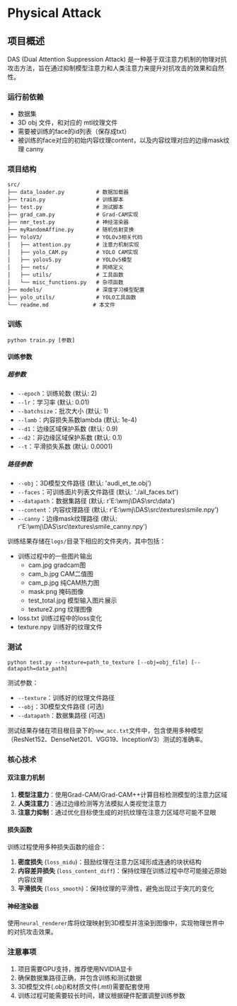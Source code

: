 # Physical Attack

## 项目概述

DAS (Dual Attention Suppression Attack) 是一种基于双注意力机制的物理对抗攻击方法，旨在通过抑制模型注意力和人类注意力来提升对抗攻击的效果和自然性。

### 运行前依赖

- 数据集
- 3D obj 文件，和对应的 mtl纹理文件
- 需要被训练的face的id列表（保存成txt）
- 被训练的face对应的初始内容纹理content，以及内容纹理对应的边缘mask纹理 canny

### 项目结构

```
src/
├── data_loader.py          # 数据加载器
├── train.py                # 训练脚本
├── test.py                 # 测试脚本
├── grad_cam.py             # Grad-CAM实现
├── nmr_test.py             # 神经渲染器
├── myRandomAffine.py       # 随机仿射变换
├── YoloV3/                 # YOLOv3相关代码
│   ├── attention.py        # 注意力机制实现
│   ├── yolo_CAM.py         # YOLO CAM实现
│   ├── yolov5.py           # YOLOv5模型
│   ├── nets/               # 网络定义
│   ├── utils/              # 工具函数
│   └── misc_functions.py   # 杂项函数
├── models/                 # 深度学习模型配置
├── yolo_utils/             # YOLO工具函数
└── readme.md              # 本文件
```

### 训练

```shell
python train.py [参数]
```

#### 训练参数

##### 超参数
- `--epoch`：训练轮数 (默认: 2)
- `--lr`：学习率 (默认: 0.01)
- `--batchsize`：批次大小 (默认: 1)
- `--lamb`：内容损失系数lambda (默认: 1e-4)
- `--d1`：边缘区域保护系数 (默认: 0.9)
- `--d2`：非边缘区域保护系数 (默认: 0.1)
- `--t`：平滑损失系数 (默认: 0.0001)

##### 路径参数
- `--obj`：3D模型文件路径 (默认: 'audi_et_te.obj')
- `--faces`：可训练面片列表文件路径 (默认: './all_faces.txt')
- `--datapath`：数据集路径 (默认: r'E:\wmj\DAS\src\data')
- `--content`：内容纹理路径 (默认: r'E:\wmj\DAS\src\textures\smile.npy')
- `--canny`：边缘mask纹理路径 (默认: r'E:\wmj\DAS\src\textures\smile_canny.npy')

训练结果存储在`logs/`目录下相应的文件夹内，其中包括：

- 训练过程中的一些图片输出
  - cam.jpg    gradcam图
  - cam_b.jpg  CAM二值图
  - cam_p.jpg  纯CAM热力图
  - mask.png   掩码图像
  - test_total.jpg  模型输入图片展示
  - texture2.png    纹理图像
- loss.txt   训练过程中的loss变化
- texture.npy   训练好的纹理文件

### 测试

```shell
python test.py --texture=path_to_texture [--obj=obj_file] [--datapath=data_path]
```

测试参数：
- `--texture`：训练好的纹理文件路径
- `--obj`：3D模型文件路径 (可选)
- `--datapath`：数据集路径 (可选)

测试结果存储在项目根目录下的`new_acc.txt`文件中，包含使用多种模型（ResNet152、DenseNet201、VGG19、InceptionV3）测试的准确率。

### 核心技术

#### 双注意力机制

1. **模型注意力**：使用Grad-CAM/Grad-CAM++计算目标检测模型的注意力区域
2. **人类注意力**：通过边缘检测等方法模拟人类视觉注意力
3. **注意力抑制**：通过优化目标使生成的对抗纹理在注意力区域尽可能不显眼

#### 损失函数

训练过程使用多种损失函数的组合：
1. **密度损失** (`loss_midu`)：鼓励纹理在注意力区域形成连通的块状结构
2. **内容差异损失** (`loss_content_diff`)：保持纹理在训练过程中尽可能接近原始内容纹理
3. **平滑损失** (`loss_smooth`)：保持纹理的平滑性，避免出现过于突兀的变化

#### 神经渲染器

使用`neural_renderer`库将纹理映射到3D模型并渲染到图像中，实现物理世界中的对抗攻击效果。

### 注意事项

1. 项目需要GPU支持，推荐使用NVIDIA显卡
2. 确保数据集路径正确，并包含训练和测试数据
3. 3D模型文件(.obj)和材质文件(.mtl)需要配套使用
4. 训练过程可能需要较长时间，建议根据硬件配置调整训练参数